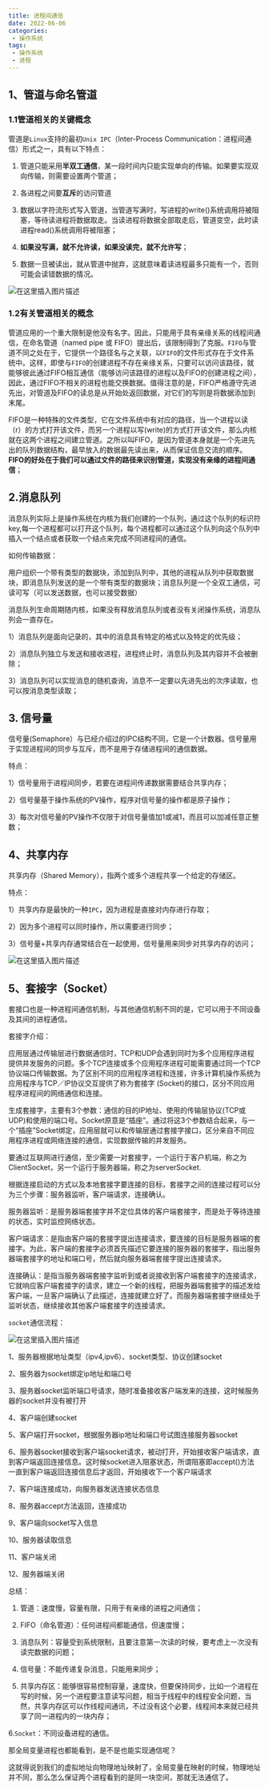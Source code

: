```yaml
---
title: 进程间通信
date: 2022-06-06
categories:
 - 操作系统
tags:
 - 操作系统
 - 进程
---
```


## 1、管道与命名管道

### 1.1管道相关的关键概念

管道是`Linux`支持的最初`Unix IPC`（Inter-Process Communication：进程间通信）形式之一，具有以下特点：

1. 管道只能采用**半双工通信**，某一段时间内只能实现单向的传输。如果要实现双向传输，则需要设置两个管道；

2. 各进程之间要**互斥**的访问管道

3. 数据以字符流形式写入管道，当管道写满时，写进程的write()系统调用将被阻塞，等待读进程将数据取走。当读进程将数据全部取走后，管道变空，此时读进程read()系统调用将被阻塞；

4. **如果没写满，就不允许读，如果没读完，就不允许写**；

5. 数据一旦被读出，就从管道中抛弃，这就意味着读进程最多只能有一个，否则可能会读错数据的情况。

![在这里插入图片描述](https://img-blog.csdnimg.cn/982399de872a4050a3c3655846ace276.png?x-oss-process=image/watermark,type_d3F5LXplbmhlaQ,shadow_50,text_Q1NETiBAbGVlZGNvZGVKb2huMDE=,size_19,color_FFFFFF,t_70,g_se,x_16)

### 1.2有关管道相关的概念

管道应用的一个重大限制是他没有名字。因此，只能用于具有亲缘关系的线程间通信，在命名管道（named pipe 或 FIFO）提出后，该限制得到了克服。`FIFO`与管道不同之处在于，它提供一个路径名与之关联，以`FIFO`的文件形式存在于文件系统中。这样，即使与`FIFO`的创建进程不存在亲缘关系，只要可以访问该路径，就能够彼此通过FIFO相互通信（能够访问该路径的进程以及FIFO的创建进程之间），因此，通过FIFO不相关的进程也能交换数据。值得注意的是，FIFO严格遵守先进先出，对管道及FIFO的读总是从开始处返回数据，对它们的写则是将数据添加到末尾。

FIFO是一种特殊的文件类型，它在文件系统中有对应的路径，当一个进程以读（r）的方式打开该文件，而另一个进程以写(write)的方式打开该文件，那么内核就在这两个进程之间建立管道。之所以叫FIFO，是因为管道本身就是一个先进先出的队列数据结构，最早放入的数据最先读出来，从而保证信息交流的顺序。**FIFO的好处在于我们可以通过文件的路径来识别管道，实现没有亲缘的进程间通信**；

## 2.消息队列

消息队列实际上是操作系统在内核为我们创建的一个队列，通过这个队列的标识符key,每一个进程都可以打开这个队列，每个进程都可以通过这个队列向这个队列中插入一个结点或者获取一个结点来完成不同进程间的通信。

如何传输数据：

用户组织一个带有类型的数据块，添加到队列中，其他的进程从队列中获取数据块，即消息队列发送的是一个带有类型的数据块；消息队列是一个全双工通信，可读可写（可以发送数据，也可以接受数据）

消息队列生命周期随内核，如果没有释放消息队列或者没有关闭操作系统，消息队列会一直存在。

1）消息队列是面向记录的，其中的消息具有特定的格式以及特定的优先级；

2）消息队列独立与发送和接收进程，进程终止时，消息队列及其内容并不会被删除；

3）消息队列可以实现消息的随机查询，消息不一定要以先进先出的次序读取，也可以按消息类型读取；

## 3. 信号量

信号量(Semaphore）与已经介绍过的IPC结构不同，它是一个计数器。信号量用于实现进程间的同步与互斥，而不是用于存储进程间的通信数据。

特点：

1）信号量用于进程间同步，若要在进程间传递数据需要结合共享内存；

2）信号量基于操作系统的PV操作，程序对信号量的操作都是原子操作；

3）每次对信号量的PV操作不仅限于对信号量值加1或减1，而且可以加减任意正整数；

## 4、共享内存

共享内存（Shared Memory），指两个或多个进程共享一个给定的存储区。

特点：

1）共享内存是最快的一种`IPC`，因为进程是直接对内存进行存取；

2）因为多个进程可以同时操作，所以需要进行同步；

3）信号量+共享内存通常结合在一起使用，信号量用来同步对共享内存的访问；

![在这里插入图片描述](https://img-blog.csdnimg.cn/d892f5affc3740c1bbba5e9beb7e3a85.png?x-oss-process=image/watermark,type_d3F5LXplbmhlaQ,shadow_50,text_Q1NETiBAbGVlZGNvZGVKb2huMDE=,size_12,color_FFFFFF,t_70,g_se,x_16)

## 5、套接字（Socket）

套接口也是一种进程间通信机制，与其他通信机制不同的是，它可以用于不同设备及其间的进程通信。

套接字介绍：

应用层通过传输层进行数据通信时，TCP和UDP会遇到同时为多个应用程序进程提供并发服务的问题。多个TCP连接或多个应用程序进程可能需要通过同一个TCP协议端口传输数据。为了区别不同的应用程序进程和连接，许多计算机操作系统为应用程序与TCP／IP协议交互提供了称为套接字 (Socket)的接口，区分不同应用程序进程间的网络通信和连接。

生成套接字，主要有3个参数：通信的目的IP地址、使用的传输层协议(TCP或UDP)和使用的端口号。Socket原意是“插座”。通过将这3个参数结合起来，与一个“插座”Socket绑定，应用层就可以和传输层通过套接字接口，区分来自不同应用程序进程或网络连接的通信，实现数据传输的并发服务。

要通过互联网进行通信，至少需要一对套接字，一个运行于客户机端，称之为ClientSocket，另一个运行于服务器端，称之为serverSocket.

根据连接启动的方式以及本地套接字要连接的目标，套接字之间的连接过程可以分为三个步骤：服务器监听，客户端请求，连接确认。

服务器监听：是服务器端套接字并不定位具体的客户端套接字，而是处于等待连接的状态，实时监控网络状态。

客户端请求：是指由客户端的套接字提出连接请求，要连接的目标是服务器端的套接字。为此，客户端的套接字必须首先描述它要连接的服务器的套接字，指出服务器端套接字的地址和端口号，然后就向服务器端套接字提出连接请求。

连接确认：是指当服务器端套接字监听到或者说接收到客户端套接字的连接请求，它就响应客户端套接字的请求，建立一个新的线程，把服务器端套接字的描述发给客户端，一旦客户端确认了此描述，连接就建立好了。而服务器端套接字继续处于监听状态，继续接收其他客户端套接字的连接请求。

`socket`通信流程：

![在这里插入图片描述](https://img-blog.csdnimg.cn/7e4b718a179a41c69c4df2803278abfe.png?x-oss-process=image/watermark,type_d3F5LXplbmhlaQ,shadow_50,text_Q1NETiBAbGVlZGNvZGVKb2huMDE=,size_20,color_FFFFFF,t_70,g_se,x_16)

1、服务器根据地址类型（ipv4,ipv6）、socket类型、协议创建socket

2、服务器为socket绑定ip地址和端口号

3、服务器socket监听端口号请求，随时准备接收客户端发来的连接，这时候服务器的socket并没有被打开

4、客户端创建socket

5、客户端打开socket，根据服务器ip地址和端口号试图连接服务器socket

6、服务器socket接收到客户端socket请求，被动打开，开始接收客户端请求，直到客户端返回连接信息。这时候socket进入阻塞状态，所谓阻塞即accept()方法一直到客户端返回连接信息后才返回，开始接收下一个客户端请求

7、客户端连接成功，向服务器发送连接状态信息

8、服务器accept方法返回，连接成功

9、客户端向socket写入信息

10、服务器读取信息

11、客户端关闭

12、服务器端关闭

总结：

1. 管道：速度慢，容量有限，只用于有亲缘的进程之间通信；

2. FIFO（命名管道）：任何进程间都能通信，但速度慢；

3. 消息队列：容量受到系统限制，且要注意第一次读的时候，要考虑上一次没有读完数据的问题；

4. 信号量：不能传递复杂消息，只能用来同步；

5. 共享内存区：能够很容易控制容量，速度快，但要保持同步，比如一个进程在写的时候，另一个进程要注意读写问题，相当于线程中的线程安全问题，当然，共享内存区可以作线程间通讯，不过没有这个必要，线程间本来就已经共享了同一进程内的一块内存；

6.`Socket`：不同设备进程的通信。

那全局变量进程也都能看到，是不是也能实现通信呢？

这就得说到我们的虚拟地址向物理地址映射了，全局变量在映射的时候，物理地址并不同，那么怎么保证两个进程看到的是同一块空间，那就无法通信了。
